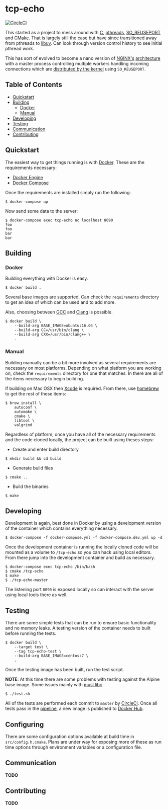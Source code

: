# tcp-echo

[![CircleCI](https://circleci.com/gh/awiddersheim/tcp-echo.svg?style=svg)](https://circleci.com/gh/awiddersheim/tcp-echo)

This started as a project to mess around with [C][c_lang],
[pthreads][pthreads], [SO_REUSEPORT][reuseport] and [CMake][cmake]. That
is largely still the case but have since transitioned away from pthreads
to [libuv][libuv].  Can look through version control history to see
initial pthread work.

This has sort of evolved to become a nano version of [NGINX's][nginx]
[architecture][nginx-arch] with a master process controlling multiple
workers handling incoming connections which are [distributed by the
kernel][nginx-reuseport] using `SO_REUSEPORT`.

## Table of Contents

* [Quickstart](#quickstart)
* [Building](#building)
  * [Docker](#docker)
  * [Manual](#manual)
* [Developing](#developing)
* [Testing](#testing)
* [Communication](#communication)
* [Contributing](#contributing)

## Quickstart

The easiest way to get things running is with [Docker][docker]. These
are the requirements necessary:

* [Docker Engine][docker-engine-install]
* [Docker Compose][docker-compose-install]

Once the requirements are installed simply run the following:

```
$ docker-compose up
```

Now send some data to the server:

```
$ docker-compose exec tcp-echo nc localhost 8090
foo
foo
bar
bar
```

## Building

### Docker

Building everything with Docker is easy.

```
$ docker build .
```

Several base images are supported. Can check the `requirements`
directory to get an idea of which can be used and to add more.

Also, choosing between [GCC][gcc] and [Clang][clang] is possible.

```
$ docker build \
    --build-arg BASE_IMAGE=ubuntu:16.04 \
    --build-arg CC=/usr/bin/clang \
    --build-arg CXX=/usr/bin/clang++ \
    .
```

### Manual

Building manually can be a bit more involved as several requirements are
necessary on most platforms. Depending on what platform you are working
on, check the `requirements` directory for one that matches. In there
are all of the items necessary to begin building.

If building on Mac OSX then [Xcode][xcode] is required. From there, use
[homebrew][homebrew] to get the rest of these items:

```
$ brew install \
    autoconf \
    automake \
    cmake \
    libtool \
    valgrind
```

Regardless of platform, once you have all of the necessary requirements
and the code cloned locally, the project can be built using theses
steps:

* Create and enter build directory

```
$ mkdir build && cd build
```

* Generate build files

```
$ cmake ..
```

* Build the binaries

```
$ make
```

## Developing

Development is again, best done in Docker by using a development version
of the container which contains everything necessary.

```
$ docker-compose -f docker-compose.yml -f docker-compose.dev.yml up -d
```

Once the development container is running the locally cloned code will
be mounted as a volume to `/tcp-echo` so you can hack using local
editors. From there jump into the development container and build as
necessary.

```
$ docker-compose exec tcp-echo /bin/bash
$ cmake /tcp-echo
$ make
$ ./tcp-echo-master
```

The listening port `8090` is exposed locally so can interact with the
server using local tools there as well.

## Testing

There are some simple tests that can be run to ensure basic
functionality and no memory leaks. A testing version of the container
needs to built before running the tests.

```
$ docker build \
    --target test \
    --tag tcp-echo-test \
    --build-arg BASE_IMAGE=centos:7 \
    .
```

Once the testing image has been built, run the test script.

**NOTE**: At this time there are some problems with testing against the
Alpine base image. Some issues mainly with [musl libc][musl-libc].

```
$ ./test.sh
```

All of the tests are performed each commit to `master` by
[CircleCI][circleci]. Once all tests pass in the [pipeline][pipeline], a
new image is published to [Docker Hub][dockerhub].

## Configuring

There are some configuration options available at build time in
`src/config.h.cmake`. Plans are under way for exposing more of these as
run time options through environment variables or a configuration file.

## Communication

**TODO**

## Contributing

**TODO**

[circleci]: https://circleci.com/
[c_lang]: https://en.wikipedia.org/wiki/C_(programming_language)
[clang]: http://clang.llvm.org/
[cmake]: https://cmake.org/
[docker]: https://www.docker.com/
[dockerhub]: https://hub.docker.com/r/awiddersheim/tcp-echo/
[docker-compose-install]: https://docs.docker.com/compose/install/
[docker-engine-install]: https://docs.docker.com/engine/installation/
[gcc]: https://gcc.gnu.org/
[homebrew]: https://brew.sh/
[libuv]: https://github.com/libuv/libuv
[musl-libc]: https://www.musl-libc.org/
[nginx]: https://www.nginx.com/
[nginx-arch]: https://www.nginx.com/blog/inside-nginx-how-we-designed-for-performance-scale/
[nginx-reuseport]: https://www.nginx.com/blog/socket-sharding-nginx-release-1-9-1/
[pipeline]: https://circleci.com/gh/awiddersheim/workflows/tcp-echo/tree/master
[pthreads]: https://en.wikipedia.org/wiki/POSIX_Threads
[reuseport]: https://lwn.net/Articles/542629/
[xcode]: https://developer.apple.com/xcode/
